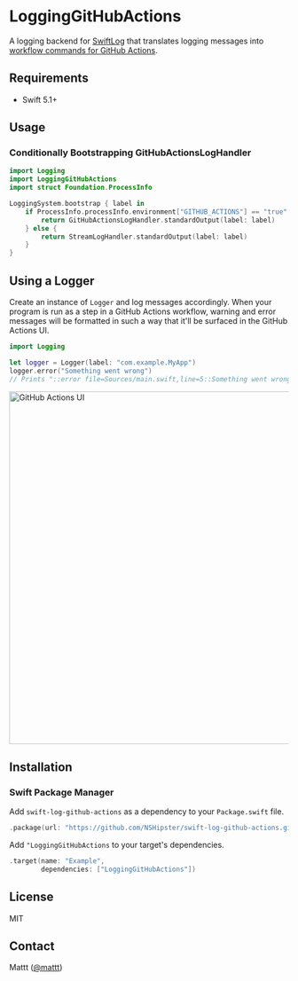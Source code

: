 # LoggingGitHubActions

A logging backend for [SwiftLog](https://github.com/apple/swift-log)
that translates logging messages into
[workflow commands for GitHub Actions](https://help.github.com/en/actions/reference/workflow-commands-for-github-actions).

## Requirements

- Swift 5.1+

## Usage

### Conditionally Bootstrapping GitHubActionsLogHandler

```swift
import Logging
import LoggingGitHubActions
import struct Foundation.ProcessInfo

LoggingSystem.bootstrap { label in
    if ProcessInfo.processInfo.environment["GITHUB_ACTIONS"] == "true" {
        return GitHubActionsLogHandler.standardOutput(label: label)
    } else {
        return StreamLogHandler.standardOutput(label: label)
    }
}
```

## Using a Logger

Create an instance of `Logger` and log messages accordingly.
When your program is run as a step in a GitHub Actions workflow,
warning and error messages will be formatted in such a way that
it'll be surfaced in the GitHub Actions UI.

```swift
import Logging

let logger = Logger(label: "com.example.MyApp")
logger.error("Something went wrong")
// Prints "::error file=Sources/main.swift,line=5::Something went wrong
```

<img width="636" alt="GitHub Actions UI" src="https://user-images.githubusercontent.com/7659/77580395-294a2c80-6e99-11ea-8c2f-187612b1e945.png">

## Installation

### Swift Package Manager

Add `swift-log-github-actions` as a dependency to your `Package.swift` file.

```swift
.package(url: "https://github.com/NSHipster/swift-log-github-actions.git", from: "0.0.1")
```

Add `"LoggingGitHubActions` to your target's dependencies.

```swift
.target(name: "Example",
        dependencies: ["LoggingGitHubActions"])
```

## License

MIT

## Contact

Mattt ([@mattt](https://twitter.com/mattt))
